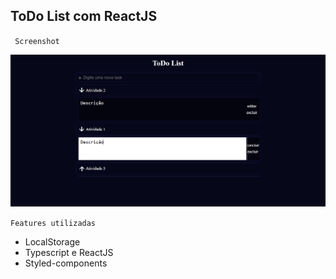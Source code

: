 ## ToDo List com ReactJS
` Screenshot`

<img src="screenshot.png" >

`Features utilizadas`
 - LocalStorage
 - Typescript e ReactJS
 - Styled-components
